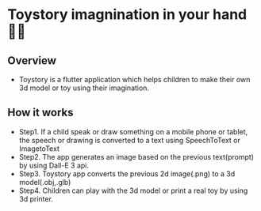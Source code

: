 # Toystory imagnination in your hand 🌈👋

## Overview

- Toystory is a flutter application which helps children to make their own 3d model or toy using their imagination.

## How it works
- Step1. If a child speak or draw something on a mobile phone or tablet, the speech or drawing is converted to a text using SpeechToText or ImagetoText
- Step2. The app generates an image based on the previous text(prompt) by using Dall-E 3 api.
- Step3. Toystory app converts the previous 2d image(.png) to a 3d model(.obj,.glb)
- Step4. Children can play with the 3d model or print a real toy by using 3d printer.




<!--

**Here are some ideas to get you started:**

🙋‍♀️ A short introduction - what is your organization all about?
 Contribution guidelines - how can the community get involved?
👩‍💻 Useful resources - where can the community find your docs? Is there anything else the community should know?
🍿 Fun facts - what does your team eat for breakfast?
🧙 Remember, you can do mighty things with the power of [Markdown](https://docs.github.com/github/writing-on-github/getting-started-with-writing-and-formatting-on-github/basic-writing-and-formatting-syntax)
-->

